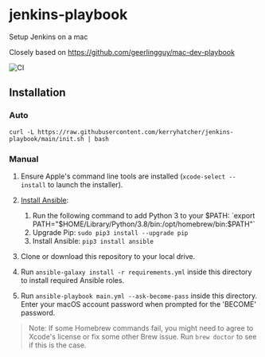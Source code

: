 # jenkins-playbook

Setup Jenkins on a mac

Closely based on https://github.com/geerlingguy/mac-dev-playbook


![CI](https://github.com/kerryhatcher/jenkins-playbook/actions/workflows/ci.yml/badge.svg?branch=main)


## Installation

### Auto 

```
curl -L https://raw.githubusercontent.com/kerryhatcher/jenkins-playbook/main/init.sh | bash
```

### Manual


  1. Ensure Apple's command line tools are installed (`xcode-select --install` to launch the installer).
  2. [Install Ansible](https://docs.ansible.com/ansible/latest/installation_guide/index.html):

     1. Run the following command to add Python 3 to your $PATH: `export PATH="$HOME/Library/Python/3.8/bin:/opt/homebrew/bin:$PATH"`
     2. Upgrade Pip: `sudo pip3 install --upgrade pip`
     3. Install Ansible: `pip3 install ansible`

  3. Clone or download this repository to your local drive.
  4. Run `ansible-galaxy install -r requirements.yml` inside this directory to install required Ansible roles.
  5. Run `ansible-playbook main.yml --ask-become-pass` inside this directory. Enter your macOS account password when prompted for the 'BECOME' password.

> Note: If some Homebrew commands fail, you might need to agree to Xcode's license or fix some other Brew issue. Run `brew doctor` to see if this is the case.